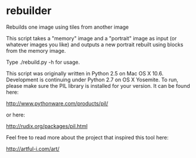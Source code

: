 # rebuilder
Rebuilds one image using tiles from another image

This script takes a "memory" image and a "portrait" image as input (or whatever images you like) and outputs a new 
portrait rebuilt using blocks from the memory image. 

Type ./rebuild.py -h for usage.

This script was originally written in Python 2.5 on Mac OS X 10.6. Development is continuing under Python 2.7 on 
OS X Yosemite. To run, please make sure the PIL library is installed for your version. It can be found here:

http://www.pythonware.com/products/pil/

or here:

http://rudix.org/packages/pil.html

Feel free to read more about the project that inspired this tool here:

http://artful-i.com/art/
